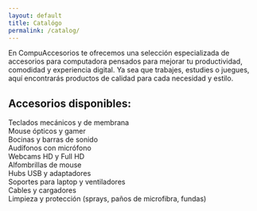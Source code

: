```yaml
---
layout: default
title: Catalógo
permalink: /catalog/
---
```


En CompuAccesorios te ofrecemos una selección especializada de accesorios para computadora pensados para mejorar tu productividad, comodidad y experiencia digital. Ya sea que trabajes, estudies o juegues, aquí encontrarás productos de calidad para cada necesidad y estilo.

## Accesorios disponibles:
Teclados mecánicos y de membrana<br>
Mouse ópticos y gamer<br>
Bocinas y barras de sonido<br>
Audífonos con micrófono<br>
Webcams HD y Full HD<br>
Alfombrillas de mouse<br>
Hubs USB y adaptadores<br>
Soportes para laptop y ventiladores<br>
Cables y cargadores<br>
Limpieza y protección (sprays, paños de microfibra, fundas)<br>
